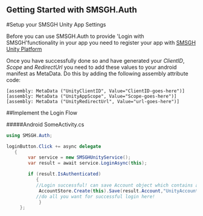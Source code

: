 ## Getting Started with SMSGH.Auth

#Setup your SMSGH Unity App Settings 

Before you can use SMSGH.Auth to provide 'Login with SMSGH'functionality in your app you need
to register your app with [SMSGH Unity Platform](https://unity.smsgh.com)

Once you have successfully done so and have generated your *ClientID*, *Scope*
and *RedirectUrl* you need to add these values to your android manifest as MetaData. Do this by adding the following assembly attribute code:

```
[assembly: MetaData ("UnityClientID", Value="ClientID-goes-here")]
[assembly: MetaData ("UnityAppScope", Value="Scope-goes-here")]
[assembly: MetaData ("UnityRedirectUrl", Value="url-goes-here")]
```

##Implement the Login Flow

#####Android
SomeActivity.cs

````c#
using SMSGH.Auth;

loginButton.Click += async delegate
   {
        var service = new SMSGHUnityService();
        var result = await service.LoginAsync(this);

        if (result.IsAuthenticated)
           {  
           //Login successful! can save Account object which contains access_token
            AccountStore.Create(this).Save(result.Account,"UnityAccount");
           //do all you want for successful login here! 
            }
     };
````